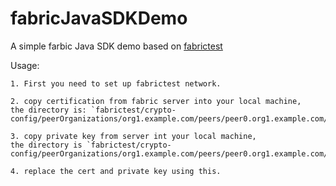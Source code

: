 # fabricJavaSDKDemo
A simple farbic Java SDK demo based on [fabrictest](https://github.com/kengker/fabrictest.git)

Usage:

    1. First you need to set up fabrictest network.
    
    2. copy certification from fabric server into your local machine, 
    the directory is: `fabrictest/crypto-config/peerOrganizations/org1.example.com/peers/peer0.org1.example.com/msp/admincerts`
    
    3. copy private key from server int your local machine, 
    the directory is `fabrictest/crypto-config/peerOrganizations/org1.example.com/peers/peer0.org1.example.com/msp/keystore`
    
    4. replace the cert and private key using this.
    
    
